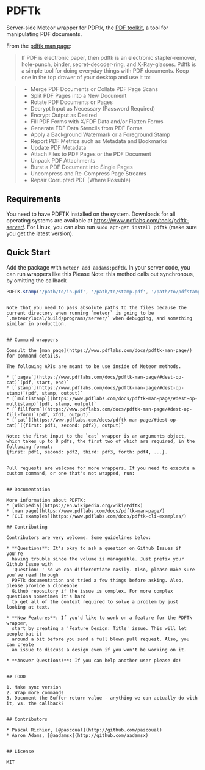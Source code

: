 PDFTk
=====

Server-side Meteor wrapper for PDFtk, the [PDF toolkit](https://www.pdflabs.com/tools/pdftk-the-pdf-toolkit/), a tool for manipulating PDF documents.

From the [pdftk man page](http://linux.die.net/man/1/pdftk):

> If PDF is electronic paper, then pdftk is an electronic stapler-remover, hole-punch, binder, secret-decoder-ring, and X-Ray-glasses. Pdftk is a simple tool for doing everyday things with PDF documents. Keep one in the top drawer of your desktop and use it to:

> * Merge PDF Documents or Collate PDF Page Scans
> * Split PDF Pages into a New Document
> * Rotate PDF Documents or Pages
> * Decrypt Input as Necessary (Password Required)
> * Encrypt Output as Desired
> * Fill PDF Forms with X/FDF Data and/or Flatten Forms
> * Generate FDF Data Stencils from PDF Forms
> * Apply a Background Watermark or a Foreground Stamp
> * Report PDF Metrics such as Metadata and Bookmarks
> * Update PDF Metadata
> * Attach Files to PDF Pages or the PDF Document
> * Unpack PDF Attachments
> * Burst a PDF Document into Single Pages
> * Uncompress and Re-Compress Page Streams
> * Repair Corrupted PDF (Where Possible)


## Requirements

You need to have PDFTK installed on the system. Downloads for all operating systems are available at <https://www.pdflabs.com/tools/pdftk-server/>.
For Linux, you can also run `sudo apt-get install pdftk` (make sure you get the latest version).  

## Quick Start

Add the package with `meteor add aadams:pdftk`. In your server code, you can run wrappers like this
Please Note: this method calls out synchronous, by omitting the callback

```js
PDFTK.stamp('/path/to/in.pdf', '/path/to/stamp.pdf', '/path/to/pdfstamp/out.pdf');
```

```

Note that you need to pass absolute paths to the files because the current directory when running `meteor` is going to be
`.meteor/local/build/programs/server/` when debugging, and something similar in production.


## Command wrappers

Consult the [man page](https://www.pdflabs.com/docs/pdftk-man-page/) for command details.

The following APIs are meant to be use inside of Meteor methods.  

* [`pages`](https://www.pdflabs.com/docs/pdftk-man-page/#dest-op-cat)`(pdf, start, end)`
* [`stamp`](https://www.pdflabs.com/docs/pdftk-man-page/#dest-op-stamp)`(pdf, stamp, output)`
* [`multistamp`](https://www.pdflabs.com/docs/pdftk-man-page/#dest-op-multistamp)`(pdf, stamp, output)`
* [`fillform`](https://www.pdflabs.com/docs/pdftk-man-page/#dest-op-fill-form)`(pdf, xfdf, output)`
* [`cat`](https://www.pdflabs.com/docs/pdftk-man-page/#dest-op-cat)`({first: pdf1, second: pdf2}, output)`

Note: the first input to the `cat` wrapper is an arguments object, which takes up to 8 pdfs, the first two of which are required, in the following format:
{first: pdf1, second: pdf2, third: pdf3, forth: pdf4, ...}.  


Pull requests are welcome for more wrappers. If you need to execute a custom command, or one that's not wrapped, run:


## Documentation

More information about PDFTK:
* [Wikipedia](https://en.wikipedia.org/wiki/Pdftk)
* [man page](https://www.pdflabs.com/docs/pdftk-man-page/)
* [CLI examples](https://www.pdflabs.com/docs/pdftk-cli-examples/)

## Contributing

Contributors are very welcome. Some guidelines below:

* **Questions**: It's okay to ask a question on Github Issues if you're
  having trouble since the volume is manageable. Just prefix your Github Issue with
  'Question: ' so we can differentiate easily. Also, please make sure you've read through
  PDFTk documentation and tried a few things before asking. Also, please provide a cloneable
  Github repository if the issue is complex. For more complex questions sometimes it's hard
  to get all of the context required to solve a problem by just looking at text.

* **New Features**: If you'd like to work on a feature for the PDFTk wrapper,
  start by creating a 'Feature Design: Title' issue. This will let people bat it
  around a bit before you send a full blown pull request. Also, you can create
  an issue to discuss a design even if you won't be working on it.

* **Answer Questions!**: If you can help another user please do!


## TODO

1. Make sync version
2. Wrap more commands
3. Document the Buffer return value - anything we can actually do with it, vs. the callback?


## Contributors

* Pascal Richier, [@pascoual](http://github.com/pascoual)
* Aaron Adams, [@aadamsx](http://github.com/aadamsx)


## License

MIT
